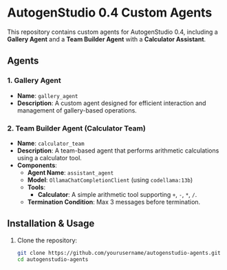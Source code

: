 # AutogenStudio 0.4 Custom Agents

This repository contains custom agents for AutogenStudio 0.4, including a **Gallery Agent** and a **Team Builder Agent** with a **Calculator Assistant**.

## Agents

### 1. Gallery Agent
- **Name**: `gallery_agent`
- **Description**: A custom agent designed for efficient interaction and management of gallery-based operations.

### 2. Team Builder Agent (Calculator Team)
- **Name**: `calculator_team`
- **Description**: A team-based agent that performs arithmetic calculations using a calculator tool.
- **Components**:
  - **Agent Name**: `assistant_agent`
  - **Model**: `OllamaChatCompletionClient` (using `codellama:13b`)
  - **Tools**: 
    - **Calculator**: A simple arithmetic tool supporting `+`, `-`, `*`, `/`.
  - **Termination Condition**: Max 3 messages before termination.

## Installation & Usage
1. Clone the repository:
   ```sh
   git clone https://github.com/yourusername/autogenstudio-agents.git
   cd autogenstudio-agents
